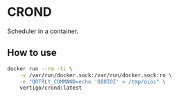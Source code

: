 CROND
=====

Scheduler in a container.

## How to use

```sh
docker run --rm -ti \
    -v /var/run/docker.sock:/var/run/docker.sock:ro \
    -e "QRTRLY_COMMAND=echo 'OIOIOI' > /tmp/oioi" \
    vertigo/crond:latest
```

